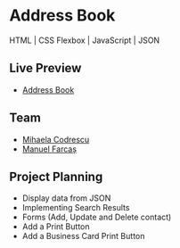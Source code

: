 # Address Book

HTML | CSS Flexbox | JavaScript | JSON

## Live Preview

- [Address Book](https://mihaela-cod.github.io/address-book/)

## Team

- [Mihaela Codrescu](https://github.com/mihaela-cod)
- [Manuel Farcaș](https://github.com/manuelfarcas)

## Project Planning

- Display data from JSON
- Implementing Search Results
- Forms (Add, Update and Delete contact)
- Add a Print Button
- Add a Business Card Print Button

